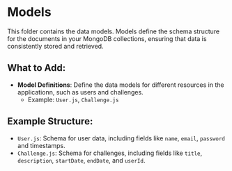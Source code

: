 # Models

This folder contains the data models. Models define the schema structure for the documents in your MongoDB collections, ensuring that data is consistently stored and retrieved.

## What to Add:
- **Model Definitions**: Define the data models for different resources in the applicationn, such as users and challenges.
  - Example: `User.js`, `Challenge.js`

## Example Structure:
- `User.js`: Schema for user data, including fields like `name`, `email`, `password` and timestamps.
- `Challenge.js`: Schema for challenges, including fields like `title`, `description`, `startDate`, `endDate`, and `userId`.